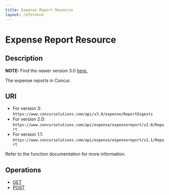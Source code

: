 ```yaml
---
title: Expense Report Resource 
layout: reference
---
```


# Expense Report Resource

## Description 
**NOTE:** Find the newer version 3.0 [here.](/api-reference/expense/expense-report/reports.html)  

The expense reports in Concur.

## URI 

* For version 3:  
`https://www.concursolutions.com/api/v3.0/expense/ReportDigests ` 
* For version 2.0:  
`https://www.concursolutions.com/api/expense/expensereport/v2.0/Report ` 
* For version 1.1:  
`https://www.concursolutions.com/api/expense/expensereport/v1.1/Report`

Refer to the function documentation for more information.

## Operations   
* [GET][1]
* [POST][2] 




[1]: /api-reference-deprecated/version-two/expense-reports/expense-report-get.html
[2]: /api-reference/expense/expense-report/post-report-exceptions.html
